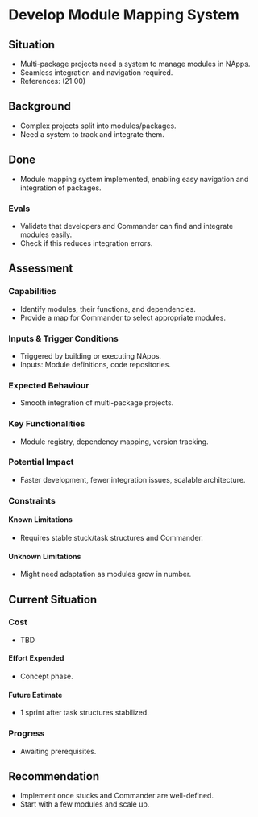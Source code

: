 # Develop Module Mapping System

## Situation

- Multi-package projects need a system to manage modules in NApps.
- Seamless integration and navigation required.
- References: (21:00)

## Background

- Complex projects split into modules/packages.
- Need a system to track and integrate them.

## Done

- Module mapping system implemented, enabling easy navigation and integration of
  packages.

### Evals

- Validate that developers and Commander can find and integrate modules easily.
- Check if this reduces integration errors.

## Assessment

### Capabilities

- Identify modules, their functions, and dependencies.
- Provide a map for Commander to select appropriate modules.

### Inputs & Trigger Conditions

- Triggered by building or executing NApps.
- Inputs: Module definitions, code repositories.

### Expected Behaviour

- Smooth integration of multi-package projects.

### Key Functionalities

- Module registry, dependency mapping, version tracking.

### Potential Impact

- Faster development, fewer integration issues, scalable architecture.

### Constraints

#### Known Limitations

- Requires stable stuck/task structures and Commander.

#### Unknown Limitations

- Might need adaptation as modules grow in number.

## Current Situation

### Cost

- TBD

#### Effort Expended

- Concept phase.

#### Future Estimate

- 1 sprint after task structures stabilized.

### Progress

- Awaiting prerequisites.

## Recommendation

- Implement once stucks and Commander are well-defined.
- Start with a few modules and scale up.
